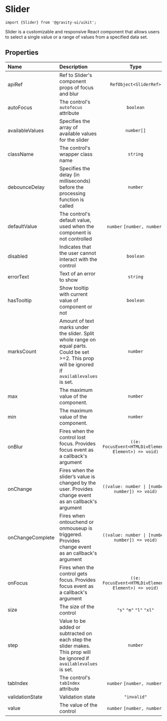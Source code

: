 <!--GITHUB_BLOCK-->

# Slider

<!--/GITHUB_BLOCK-->

```tsx
import {Slider} from '@gravity-ui/uikit';
```

Slider is a customizable and responsive React component that allows users to select a single value or a range of values from a specified data set.

## Properties

| Name             | Description                                                                                                                                       |                         Type                         | Default |
| :--------------- | :------------------------------------------------------------------------------------------------------------------------------------------------ | :--------------------------------------------------: | :-----: |
| apiRef           | Ref to Slider's component props of focus and blur                                                                                                 |                `RefObject<SliderRef>`                |         |
| autoFocus        | The control's `autofocus` attribute                                                                                                               |                      `boolean`                       |         |
| availableValues  | Specifies the array of available values for the slider                                                                                            |                      `number[]`                      |         |
| className        | The control's wrapper class name                                                                                                                  |                       `string`                       |         |
| debounceDelay    | Specifies the delay (in milliseconds) before the processing function is called                                                                    |                       `number`                       |   `0`   |
| defaultValue     | The control's default value, used when the component is not controlled                                                                            |             `number` `[number, number]`              |   `0`   |
| disabled         | Indicates that the user cannot interact with the control                                                                                          |                      `boolean`                       | `false` |
| errorText        | Text of an error to show                                                                                                                          |                       `string`                       |         |
| hasTooltip       | Show tooltip with current value of component or not                                                                                               |                      `boolean`                       | `false` |
| marksCount       | Amount of text marks under the slider. Split whole range on equal parts. Could be set >=2. This prop will be ignored if `availablevalues` is set. |                       `number`                       |   `2`   |
| max              | The maximum value of the component.                                                                                                               |                       `number`                       |  `100`  |
| min              | The maximum value of the component.                                                                                                               |                       `number`                       |   `0`   |
| onBlur           | Fires when the control lost focus. Provides focus event as a callback's argument                                                                  | `((e: FocusEvent<HTMLDivElement, Element>) => void)` |         |
| onChange         | Fires when the slider’s value is changed by the user. Provides change event as an callback's argument                                             |   `((value: number \| [number, number]) => void)`    |         |
| onChangeComplete | Fires when ontouchend or onmouseup is triggered. Provides change event as an callback's argument                                                  |   `((value: number \| [number, number]) => void)`    |         |
| onFocus          | Fires when the control gets focus. Provides focus event as a callback's argument                                                                  | `((e: FocusEvent<HTMLDivElement, Element>) => void)` |         |
| size             | The size of the control                                                                                                                           |               `"s"` `"m"` `"l"` `"xl"`               |  `"m"`  |
| step             | Value to be added or subtracted on each step the slider makes. This prop will be ignored if `availablevalues` is set.                             |                       `number`                       |   `1`   |
| tabIndex         | The control's `tabIndex` attribute                                                                                                                |             `number` `[number, number]`              |         |
| validationState  | Validation state                                                                                                                                  |                     `"invalid"`                      |         |
| value            | The value of the control                                                                                                                          |             `number` `[number, number]`              |         |
